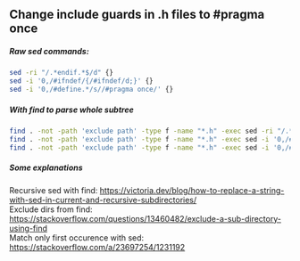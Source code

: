 ## Change include guards in .h files to #pragma once

##### Raw sed commands:
```bash
sed -ri "/.*endif.*$/d" {}
sed -i '0,/#ifndef/{/#ifndef/d;}' {}
sed -i '0,/#define.*/s//#pragma once/' {}
```

 ##### With find to parse whole subtree
```bash
find . -not -path 'exclude path' -type f -name "*.h" -exec sed -ri "/.*endif.*$/d" {} +
find . -not -path 'exclude path' -type f -name "*.h" -exec sed -i '0,/#ifndef/{/#ifndef/d;}' {} +
find . -not -path 'exclude path' -type f -name "*.h" -exec sed -i '0,/#define.*/s//#pragma once/' {} +
```

##### Some explanations
Recursive sed with find: https://victoria.dev/blog/how-to-replace-a-string-with-sed-in-current-and-recursive-subdirectories/  
Exclude dirs from find: https://stackoverflow.com/questions/13460482/exclude-a-sub-directory-using-find  
Match only first occurence with sed: https://stackoverflow.com/a/23697254/1231192

